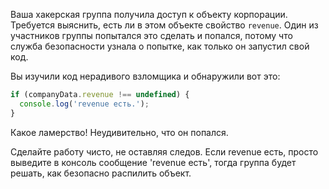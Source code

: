 Ваша хакерская группа получила доступ к объекту корпорации. Требуется выяснить, есть ли в этом объекте свойство `revenue`. Один из участников группы попытался это сделать и попался, потому что служба безопасности узнала о попытке, как только он запустил свой код.

Вы изучили код нерадивого взломщика и обнаружили вот это:

```javascript
if (companyData.revenue !== undefined) {
  console.log('revenue есть.');
}
```

Какое ламерство! Неудивительно, что он попался.

Сделайте работу чисто, не оставляя следов. Если revenue есть, просто выведите в консоль сообщение 'revenue есть', тогда группа будет решать, как безопасно распилить объект.